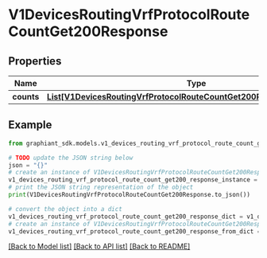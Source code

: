 # V1DevicesRoutingVrfProtocolRouteCountGet200Response


## Properties

Name | Type | Description | Notes
------------ | ------------- | ------------- | -------------
**counts** | [**List[V1DevicesRoutingVrfProtocolRouteCountGet200ResponseCountsInner]**](V1DevicesRoutingVrfProtocolRouteCountGet200ResponseCountsInner.md) |  | [optional] 

## Example

```python
from graphiant_sdk.models.v1_devices_routing_vrf_protocol_route_count_get200_response import V1DevicesRoutingVrfProtocolRouteCountGet200Response

# TODO update the JSON string below
json = "{}"
# create an instance of V1DevicesRoutingVrfProtocolRouteCountGet200Response from a JSON string
v1_devices_routing_vrf_protocol_route_count_get200_response_instance = V1DevicesRoutingVrfProtocolRouteCountGet200Response.from_json(json)
# print the JSON string representation of the object
print(V1DevicesRoutingVrfProtocolRouteCountGet200Response.to_json())

# convert the object into a dict
v1_devices_routing_vrf_protocol_route_count_get200_response_dict = v1_devices_routing_vrf_protocol_route_count_get200_response_instance.to_dict()
# create an instance of V1DevicesRoutingVrfProtocolRouteCountGet200Response from a dict
v1_devices_routing_vrf_protocol_route_count_get200_response_from_dict = V1DevicesRoutingVrfProtocolRouteCountGet200Response.from_dict(v1_devices_routing_vrf_protocol_route_count_get200_response_dict)
```
[[Back to Model list]](../README.md#documentation-for-models) [[Back to API list]](../README.md#documentation-for-api-endpoints) [[Back to README]](../README.md)


